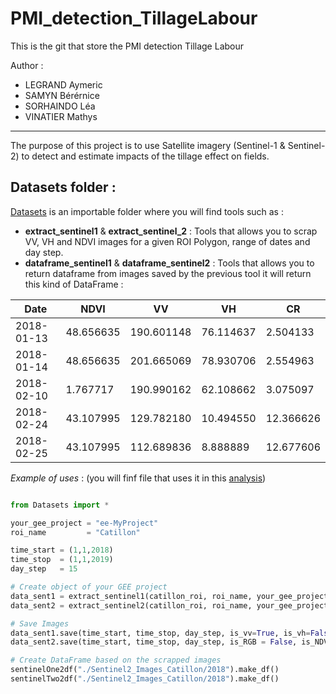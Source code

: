 # PMI_detection_TillageLabour
This is the git that store the PMI detection Tillage Labour

Author :
- LEGRAND Aymeric
- SAMYN Bérérnice
- SORHAINDO Léa
- VINATIER Mathys

___

The purpose of this project is to use Satellite imagery (Sentinel-1 & Sentinel-2) to detect and estimate impacts of the tillage effect on fields.

## Datasets folder :
[Datasets](Datasets/) is an importable folder where you will find tools such as :
- **extract_sentinel1** & **extract_sentinel_2** : Tools that allows you to scrap VV, VH and NDVI images for a given ROI Polygon, range of dates and day step.
- **dataframe_sentinel1** & **dataframe_sentinel2** : Tools that allows you to return dataframe from images saved by the previous tool it will return this kind of DataFrame :

| Date       | NDVI      | VV         | VH        | CR        |
|------------|-----------|------------|-----------|-----------|
| 2018-01-13 | 48.656635 | 190.601148 | 76.114637 | 2.504133  |
| 2018-01-14 | 48.656635 | 201.665069 | 78.930706 | 2.554963  |
| 2018-02-10 | 1.767717  | 190.990162 | 62.108662 | 3.075097  |
| 2018-02-24 | 43.107995 | 129.782180 | 10.494550 | 12.366626 |
| 2018-02-25 | 43.107995 | 112.689836 | 8.888889  | 12.677606 |

*Example of uses* : (you will finf file that uses it in this [analysis](Analysis_NDVI_VV_VH/analysis_on_NDVI_VV_VH.ipynb))
```python

from Datasets import *

your_gee_project = "ee-MyProject"
roi_name         = "Catillon"

time_start = (1,1,2018)
time_stop  = (1,1,2019)
day_step   = 15

# Create object of your GEE project
data_sent1 = extract_sentinel1(catillon_roi, roi_name, your_gee_project)
data_sent2 = extract_sentinel2(catillon_roi, roi_name, your_gee_project)

# Save Images
data_sent1.save(time_start, time_stop, day_step, is_vv=True, is_vh=False)
data_sent2.save(time_start, time_stop, day_step, is_RGB = False, is_NDVI = True)

# Create DataFrame based on the scrapped images
sentinelOne2df("./Sentinel2_Images_Catillon/2018").make_df()
sentinelTwo2df("./Sentinel2_Images_Catillon/2018").make_df()

```



